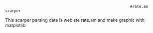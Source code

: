                                                             #rate.am scarper
 This scarper parsing data is webiste rate.am and make graphic with matplotlib
